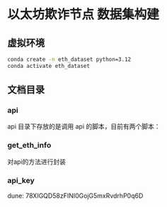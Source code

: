 # 以太坊欺诈节点 数据集构建

## 虚拟环境
```bash
conda create -n eth_dataset python=3.12
conda activate eth_dataset
```

## 文档目录
### api
api 目录下存放的是调用 api 的脚本，目前有两个脚本：

### get_eth_info
对api的方法进行封装

### api_key
dune: 78XIGQD58zFINI0GojG5mxRvdrhP0q6D
